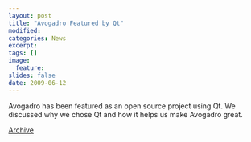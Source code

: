 ```yaml
---
layout: post
title: "Avogadro Featured by Qt"
modified:
categories: News
excerpt:
tags: []
image:
  feature:
slides: false
date: 2009-06-12
---
```


Avogadro has been featured as an open source project using Qt. We discussed why we chose Qt and how it helps us make Avogadro great.

[Archive](http://web.archive.org/web/20090727071932/http://www.qtsoftware.com/qt-in-use/story/app/avogadro)
